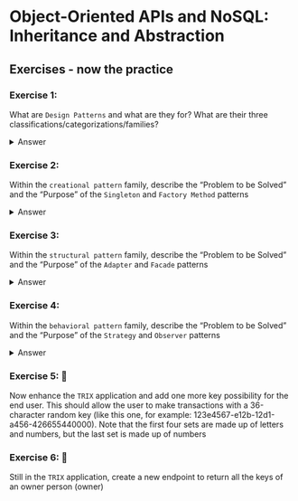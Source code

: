 # Object-Oriented APIs and NoSQL: Inheritance and Abstraction

## Exercises - now the practice 

### Exercise 1:
What are `Design Patterns` and what are they for? What are their three classifications/categorizations/families?

<details>
<summary>Answer</summary>

Design patterns are conventional solutions to common problems in software design. The pattern is a general concept, an idea, a philosophy, for solving problems.

Standards can be divided into three families:

- Creational patterns;
- Structural patterns;
- Behavioral patterns.

</details>

### Exercise 2:
Within the `creational pattern` family, describe the “Problem to be Solved” and the “Purpose” of the `Singleton` and `Factory Method` patterns

<details>
<summary>Answer</summary>

**Singleton**: It avoids the problems of multiple instantiating a resource, such as a database connection, that can cause problems. The **Singleton** pattern allows you to ensure that a class has only a single instance, while providing a global access point to that instance.

**Factory Method**: It avoids the problem of adding new features to a software and having to change the entire base. The `Factory Method` pattern provides an interface for creating objects in a superclass, but allows subclasses to change the type of objects that will be created.

</details>

### Exercise 3:
Within the `structural pattern` family, describe the “Problem to be Solved” and the “Purpose” of the `Adapter` and `Facade` patterns

<details>
<summary>Answer</summary>

**Adapter**: It aims to solve incompatibility problems between objects, such as codes developed in a framework that need to work in another. The `Adapter` pattern allows objects with incompatible interfaces to collaborate with each other.

**Facade**: It avoids the problem of coupling all the business logic into classes in order to be able to unite a set of objects that belong to a library or framework. The `Facadee` pattern provides a simplified interface to a library, framework or any complex set of classes. That is, we define an interface that will standardize the communication between the code and the new technology.

</details>

### Exercise 4:
Within the `behavioral pattern` family, describe the “Problem to be Solved” and the “Purpose” of the `Strategy` and `Observer` patterns

<details>
<summary>Answer</summary>

**Strategy**: It solves the problem of gigantic application code with many similar business rules in different places, which becomes very difficult to maintain and make changes. The `Strategy` pattern allows you to define a family of algorithms, put them in separate classes and make their objects interchangeable.

**Observer**: The `Observer` pattern allows you to define a subscription mechanism to notify multiple objects of any events that happen to the object they are observing.

</details>

### Exercise 5: 🚀
Now enhance the `TRIX` application and add one more key possibility for the end user. This should allow the user to make transactions with a 36-character random key (like this one, for example: 123e4567-e12b-12d1-a456-426655440000). Note that the first four sets are made up of letters and numbers, but the last set is made up of numbers

### Exercise 6: 🚀
Still in the `TRIX` application, create a new endpoint to return all the keys of an owner person (owner)